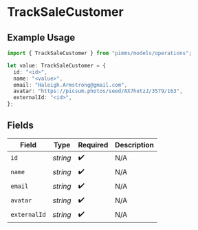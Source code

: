 # TrackSaleCustomer

## Example Usage

```typescript
import { TrackSaleCustomer } from "pimms/models/operations";

let value: TrackSaleCustomer = {
  id: "<id>",
  name: "<value>",
  email: "Haleigh.Armstrong@gmail.com",
  avatar: "https://picsum.photos/seed/AX7hetzJ/3579/163",
  externalId: "<id>",
};
```

## Fields

| Field              | Type               | Required           | Description        |
| ------------------ | ------------------ | ------------------ | ------------------ |
| `id`               | *string*           | :heavy_check_mark: | N/A                |
| `name`             | *string*           | :heavy_check_mark: | N/A                |
| `email`            | *string*           | :heavy_check_mark: | N/A                |
| `avatar`           | *string*           | :heavy_check_mark: | N/A                |
| `externalId`       | *string*           | :heavy_check_mark: | N/A                |